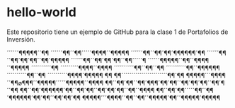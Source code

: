 # hello-world
Este repositorio tiene un ejemplo de GitHub para la clase 1 de Portafolios de Inversión.

´´´´´´¶¶¶¶¶´´¶¶
´´´´´´¶¶´´¶¶´´´´´¶¶¶¶´´¶¶¶¶¶
´´´´´´¶¶´´¶¶´¶¶´¶¶¶¶¶¶´¶¶
´´´´´´¶¶´´¶¶´¶¶´¶¶´´¶¶´¶¶¶¶¶
´´´´´´¶¶´´¶¶´¶¶´¶¶´´¶¶´´´´´¶
´´´´´´¶¶¶¶¶´´¶¶´´¶¶¶¶´´¶¶¶¶¶ 
´´´´´´´´´´¶¶
´´´´´´´´´¶¶¶¶´´¶¶¶¶
´´´´´´´´´´¶¶´´¶¶´´¶¶
´´´´´´´´´´¶¶´´¶¶¶¶¶¶
´´´´´´´´´´¶¶´´¶¶
´´´´´´´´´´¶¶¶¶´¶¶¶¶¶
¶¶
¶¶´´´´´´´´´´´´´´´´´´´´´´´¶¶´¶¶
¶¶¶¶¶´´´¶¶¶¶´´¶¶ø¶¶¶´´¶¶¶¶¶´´´´´¶¶¶¶¶´´¶¶¶¶
¶¶´´¶¶´¶¶´´¶¶´¶¶¶´¶¶´¶¶´´¶¶´¶¶´¶¶´´¶¶´¶´´¶¶
¶¶´´¶¶´¶¶¶¶¶¶´¶¶´´¶¶´¶¶´´¶¶´¶¶´¶¶´´¶¶´´¶¶¶¶
¶¶´´¶¶´¶¶´´´´´¶¶´´¶¶´¶¶¶¶¶¶´¶¶´¶¶´´¶¶´¶¶´¶¶
¶¶¶¶¶´´´¶¶¶¶´´¶¶´´¶¶´´¶¶¶¶¶´¶¶´´¶¶¶¶¶´¶¶¶¶¶
